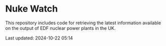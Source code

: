 # Nuke Watch

This repository includes code for retrieving the latest information available on the output of EDF nuclear power plants in the UK.

Last updated: 2024-10-22 05:14